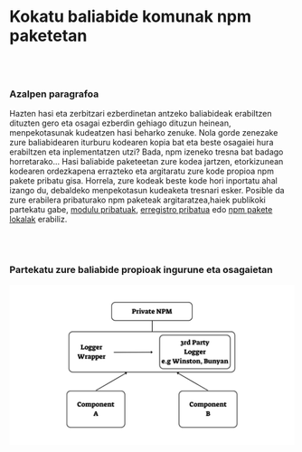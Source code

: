 # Kokatu baliabide komunak npm paketetan

<br/><br/>

### Azalpen paragrafoa

Hazten hasi eta zerbitzari ezberdinetan antzeko baliabideak erabiltzen dituzten gero eta osagai ezberdin gehiago dituzun heinean, menpekotasunak kudeatzen hasi beharko zenuke. Nola gorde zenezake zure baliabidearen iturburu kodearen kopia bat eta beste osagaiei hura erabiltzen eta inplementatzen utzi? Bada, npm izeneko tresna bat badago horretarako... Hasi baliabide paketeetan zure kodea jartzen, etorkizunean kodearen ordezkapena errazteko eta argitaratu zure kode propioa npm pakete pribatu gisa. Horrela, zure kodeak beste kode hori inportatu ahal izango du, debaldeko menpekotasun kudeaketa tresnari esker. Posible da zure erabilera pribaturako npm paketeak argitaratzea,haiek publikoki partekatu gabe, [modulu pribatuak](https://docs.npmjs.com/private-modules/intro), [erregistro pribatua](https://npme.npmjs.com/docs/tutorials/npm-enterprise-with-nexus.html) edo [npm pakete lokalak](https://medium.com/@arnaudrinquin/build-modular-application-with-npm-local-modules-dfc5ff047bcc) erabiliz.


<br/><br/>



### Partekatu zure baliabide propioak ingurune eta osagaietan

![alt text](https://github.com/goldbergyoni/nodebestpractices/blob/master/assets/images/Privatenpm.png "Antolatu proiektua osagaietan")
